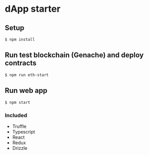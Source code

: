 # dApp starter

## Setup
```
$ npm install  
```

## Run test blockchain (Genache) and deploy contracts
```
$ npm run eth-start
```

## Run web app
```
$ npm start
```

### Included
- Truffle
- Typescript
- React
- Redux
- Drizzle
